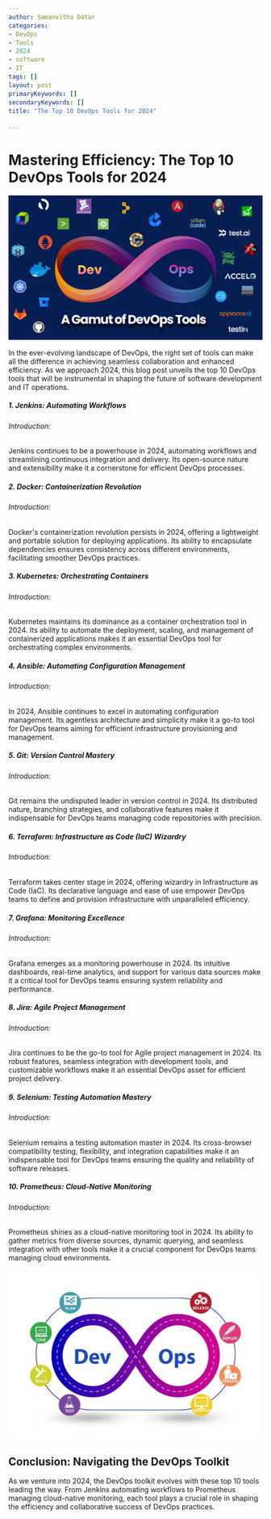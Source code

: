 ```yaml
---
author: Samanvitha Datar
categories: 
- DevOps
- Tools
- 2024
- software
- IT
tags: []
layout: post
primaryKeywords: []
secondaryKeywords: []
title: "The Top 10 DevOps Tools for 2024"

---
```

# Mastering Efficiency: The Top 10 DevOps Tools for 2024

![img](/uploads/1_16_2024_1705392255427.jpeg)

In the ever-evolving landscape of DevOps, the right set of tools can make all the difference in achieving seamless collaboration and enhanced efficiency. As we approach 2024, this blog post unveils the top 10 DevOps tools that will be instrumental in shaping the future of software development and IT operations.
##### 1. Jenkins: Automating Workflows
###### Introduction:
Jenkins continues to be a powerhouse in 2024, automating workflows and streamlining continuous integration and delivery. Its open-source nature and extensibility make it a cornerstone for efficient DevOps processes.
##### 2. Docker: Containerization Revolution
###### Introduction:
Docker's containerization revolution persists in 2024, offering a lightweight and portable solution for deploying applications. Its ability to encapsulate dependencies ensures consistency across different environments, facilitating smoother DevOps practices.
##### 3. Kubernetes: Orchestrating Containers
###### Introduction:
Kubernetes maintains its dominance as a container orchestration tool in 2024. Its ability to automate the deployment, scaling, and management of containerized applications makes it an essential DevOps tool for orchestrating complex environments.
##### 4. Ansible: Automating Configuration Management
###### Introduction:
In 2024, Ansible continues to excel in automating configuration management. Its agentless architecture and simplicity make it a go-to tool for DevOps teams aiming for efficient infrastructure provisioning and management.
##### 5. Git: Version Control Mastery
###### Introduction:
Git remains the undisputed leader in version control in 2024. Its distributed nature, branching strategies, and collaborative features make it indispensable for DevOps teams managing code repositories with precision.
##### 6. Terraform: Infrastructure as Code (IaC) Wizardry
###### Introduction:
Terraform takes center stage in 2024, offering wizardry in Infrastructure as Code (IaC). Its declarative language and ease of use empower DevOps teams to define and provision infrastructure with unparalleled efficiency.
##### 7. Grafana: Monitoring Excellence
###### Introduction:
Grafana emerges as a monitoring powerhouse in 2024. Its intuitive dashboards, real-time analytics, and support for various data sources make it a critical tool for DevOps teams ensuring system reliability and performance.
##### 8. Jira: Agile Project Management
###### Introduction:
Jira continues to be the go-to tool for Agile project management in 2024. Its robust features, seamless integration with development tools, and customizable workflows make it an essential DevOps asset for efficient project delivery.
##### 9. Selenium: Testing Automation Mastery		
###### Introduction:
Selenium remains a testing automation master in 2024. Its cross-browser compatibility testing, flexibility, and integration capabilities make it an indispensable tool for DevOps teams ensuring the quality and reliability of software releases.
##### 10. Prometheus: Cloud-Native Monitoring
###### Introduction:
Prometheus shines as a cloud-native monitoring tool in 2024. Its ability to gather metrics from diverse sources, dynamic querying, and seamless integration with other tools make it a crucial component for DevOps teams managing cloud environments.

![img](/uploads/1_16_2024_1705392578167.jpeg)

## Conclusion: Navigating the DevOps Toolkit
As we venture into 2024, the DevOps toolkit evolves with these top 10 tools leading the way. From Jenkins automating workflows to Prometheus managing cloud-native monitoring, each tool plays a crucial role in shaping the efficiency and collaborative success of DevOps practices.&nbsp;
